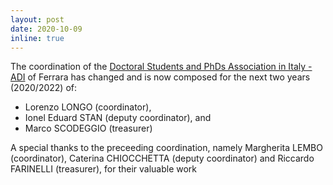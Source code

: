 ```yaml
---
layout: post
date: 2020-10-09
inline: true
---
```


The coordination of the [Doctoral Students and PhDs Association in Italy - ADI](https://www.dottorato.it/) of Ferrara has changed and is now composed for the next two years (2020/2022) of:
* Lorenzo LONGO (coordinator), 
* Ionel Eduard STAN (deputy coordinator), and
* Marco SCODEGGIO (treasurer)

A special thanks to the preceeding coordination, namely Margherita LEMBO (coordinator), Caterina CHIOCCHETTA (deputy coordinator) and Riccardo FARINELLI (treasurer), for their valuable work
